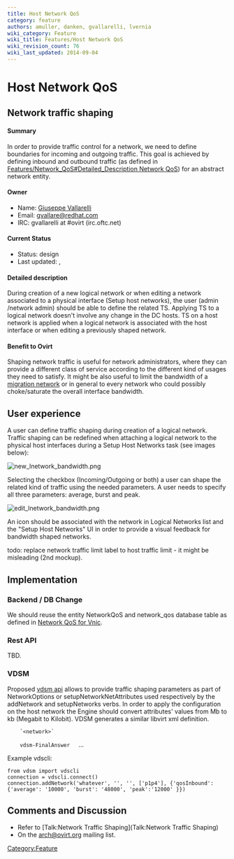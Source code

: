 ```yaml
---
title: Host Network QoS
category: feature
authors: amuller, danken, gvallarelli, lvernia
wiki_category: Feature
wiki_title: Features/Host Network QoS
wiki_revision_count: 76
wiki_last_updated: 2014-09-04
---
```


# Host Network QoS

## Network traffic shaping

#### Summary

In order to provide traffic control for a network, we need to define boundaries for incoming and outgoing traffic. This goal is achieved by defining inbound and outbound traffic (as defined in [Features/Network_QoS#Detailed_Description Network QoS](Features/Network_QoS#Detailed_Description_Network_QoS)) for an abstract network entity.

#### Owner

*   Name: [ Giuseppe Vallarelli](User:gvallarelli)
*   Email: <gvallare@redhat.com>
*   IRC: gvallarelli at #ovirt (irc.oftc.net)

#### Current Status

*   Status: design
*   Last updated: ,

#### Detailed description

During creation of a new logical network or when editing a network associated to a physical interface (Setup host networks), the user (admin /network admin) should be able to define the related TS. Applying TS to a logical network doesn't involve any change in the DC hosts. TS on a host network is applied when a logical network is associated with the host interface or when editing a previously shaped network.

#### Benefit to Ovirt

Shaping network traffic is useful for network administrators, where they can provide a different class of service according to the different kind of usages they need to satisfy. It might be also useful to limit the bandwidth of a [migration network](Features/Migration_Network) or in general to every network who could possibly choke/saturate the overall interface bandwidth.

## User experience

A user can define traffic shaping during creation of a logical network. Traffic shaping can be redefined when attaching a logical network to the physical host interfaces during a Setup Host Networks task (see images below):

![](new_lnetwork_bandwidth.png "new_lnetwork_bandwidth.png")

Selecting the checkbox (Incoming/Outgoing or both) a user can shape the related kind of traffic using the needed parameters. A user needs to specify all three parameters: average, burst and peak.

![](edit_lnetwork_bandwidth.png "edit_lnetwork_bandwidth.png")

An icon should be associated with the network in Logical Networks list and the "Setup Host Networks" UI in order to provide a visual feedback for bandwidth shaped networks.

todo: replace network traffic limit label to host traffic limit - it might be misleading (2nd mockup).

## Implementation

### Backend / DB Change

We should reuse the entity NetworkQoS and network_qos database table as defined in [Network QoS for Vnic](http://www.ovirt.org/Features/Design/Network_QoS_-_detailed_design#Backend).

### Rest API

TBD.

### VDSM

Proposed [vdsm api](http://gerrit.ovirt.org/#/c/15724/) allows to provide traffic shaping parameters as part of NetworkOptions or setupNetworkNetAttributes used respectively by the addNetwork and setupNetworks verbs. In order to apply the configuration on the host network the Engine should convert attributes' values from Mb to kb (Megabit to Kilobit). VDSM generates a similar libvirt xml definition.

        `<network>`                                          
`    `<name>`vdsm-FinalAnswer`</name>
          ...
`    `<bandwidth>
`      `<inbound average='30000' burst='200000'  peak='40000'/>
`      `<outbound average='30000' burst='200000'  peak='40000' />
`    `</bandwidth>
`  `</network>

Example vdscli:

    from vdsm import vdscli
    connection = vdscli.connect()
    connection.addNetwork('whatever', '', '', ['p1p4'], {'qosInbound':{'average': '10000', 'burst': '48000', 'peak':'12000' }})

## Comments and Discussion

*   Refer to [Talk:Network Traffic Shaping](Talk:Network Traffic Shaping)
*   On the arch@ovirt.org mailing list.

<Category:Feature>

